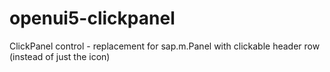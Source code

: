 # openui5-clickpanel
ClickPanel control - replacement for sap.m.Panel with clickable header row (instead of just the icon)
